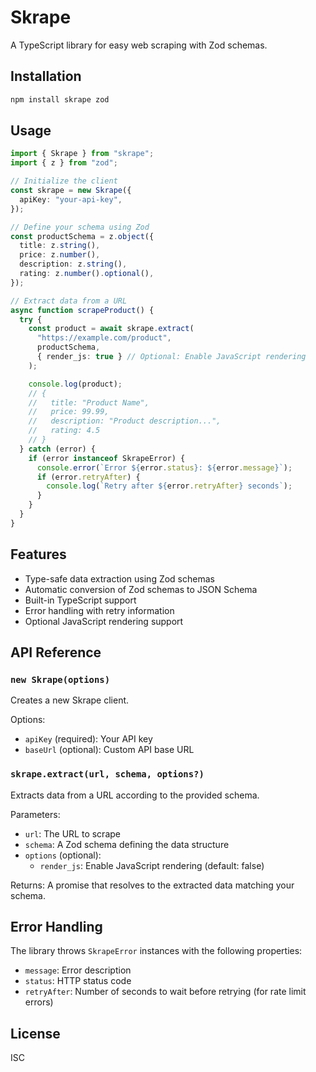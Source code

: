 # Skrape

A TypeScript library for easy web scraping with Zod schemas.

## Installation

```bash
npm install skrape zod
```

## Usage

```typescript
import { Skrape } from "skrape";
import { z } from "zod";

// Initialize the client
const skrape = new Skrape({
  apiKey: "your-api-key",
});

// Define your schema using Zod
const productSchema = z.object({
  title: z.string(),
  price: z.number(),
  description: z.string(),
  rating: z.number().optional(),
});

// Extract data from a URL
async function scrapeProduct() {
  try {
    const product = await skrape.extract(
      "https://example.com/product",
      productSchema,
      { render_js: true } // Optional: Enable JavaScript rendering
    );

    console.log(product);
    // {
    //   title: "Product Name",
    //   price: 99.99,
    //   description: "Product description...",
    //   rating: 4.5
    // }
  } catch (error) {
    if (error instanceof SkrapeError) {
      console.error(`Error ${error.status}: ${error.message}`);
      if (error.retryAfter) {
        console.log(`Retry after ${error.retryAfter} seconds`);
      }
    }
  }
}
```

## Features

- Type-safe data extraction using Zod schemas
- Automatic conversion of Zod schemas to JSON Schema
- Built-in TypeScript support
- Error handling with retry information
- Optional JavaScript rendering support

## API Reference

### `new Skrape(options)`

Creates a new Skrape client.

Options:

- `apiKey` (required): Your API key
- `baseUrl` (optional): Custom API base URL

### `skrape.extract(url, schema, options?)`

Extracts data from a URL according to the provided schema.

Parameters:

- `url`: The URL to scrape
- `schema`: A Zod schema defining the data structure
- `options` (optional):
  - `render_js`: Enable JavaScript rendering (default: false)

Returns: A promise that resolves to the extracted data matching your schema.

## Error Handling

The library throws `SkrapeError` instances with the following properties:

- `message`: Error description
- `status`: HTTP status code
- `retryAfter`: Number of seconds to wait before retrying (for rate limit errors)

## License

ISC
